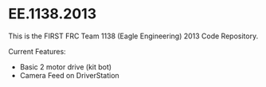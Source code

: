 EE.1138.2013
============

This is the FIRST FRC Team 1138 (Eagle Engineering) 2013 Code Repository.

Current Features:
 - Basic 2 motor drive (kit bot)
 - Camera Feed on DriverStation
